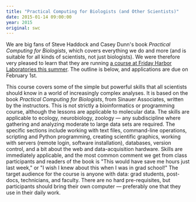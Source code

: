 ```yaml
---
title: "Practical Computing for Biologists (and Other Scientists)"
date: 2015-01-14 09:00:00
year: 2015
original: swc
---
```

<p>
  We are big fans of Steve Haddock and Casey Dunn's book
  <em>Practical Computing for Biologists</em>,
  which covers everything we do and more
  (and is suitable for all kinds of scientists, not just biologists).
  We were therefore very pleased to learn that they are running
  <a href="http://depts.washington.edu/fhl/studentSummer2015.html#SumB-xxxx">a course at Friday Harbor Laboratories this summer</a>.
  The outline is below,
  and applications are due on February 1st.
</p>
<p>
  This course covers some of the simple but powerful skills that all scientists should know in a world of increasingly complex analyses.
  It is based on the book <em>Practical Computing for Biologists</em>, from Sinauer Associates, written by the instructors.
  This is not strictly a bioinformatics or programming course, although the lessons are applicable to molecular data.
  The skills are applicable to ecology, neurobiology, zoology &mdash;
  any subdiscipline where gathering and analyzing moderate to large data sets are required.
  The specific sections include working with text files,
  command-line operations,
  scripting and Python programming,
  creating scientific graphics,
  working with servers (remote login, software installation),
  databases,
  version control,
  and a bit about the web and data-acquisition hardware.
  Skills are immediately applicable,
  and the most common comment we get from class participants and readers of the book is
  "This would have save me hours just last week,"
  or "I wish I knew about this when I was in grad school!"
  The target audience for the course is anyone with data: grad students, post-docs, technicians, and faculty.
  There are no hard pre-requisites, but participants should bring their own computer &mdash;
  preferably one that they use in their daily work.
</p>
